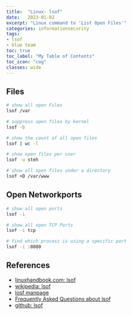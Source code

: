 ```yaml
---
title:  "Linux: lsof"
date:   2023-01-02
excerpt: "Linux command to 'List Open Files'"
categories: informationsecurity
tags: 
- lsof
- blue team
toc: true
toc_label: "My Table of Contents"
toc_icon: "cog"
classes: wide
---
```


## Files

```bash
# show all open Files
lsof /var

# suppress open files by kernel
lsof -b

# show the count of all open files
lsof | wc -l

# show open files per user
lsof -u steh

# show all open files under a directory
lsof +D /var/www
```

## Open Networkports

```bash
# show all open ports
lsof -i

# show all open TCP Ports
lsof -i tcp

# find which process is using a specific port
lsof -i :8080
```

## References

* [linuxhandbook.com: lsof](https://linuxhandbook.com/lsof-command/)
* [wikipedia: lsof](https://en.wikipedia.org/wiki/Lsof)
* [losf manpage](https://linux.die.net/man/8/lsof)
* [Frequently Asked Questions about lsof](https://ftp.mirrorservice.org/sites/lsof.itap.purdue.edu/pub/tools/unix/lsof/FAQ)
* [github: lsof](https://github.com/lsof-org/lsof)
